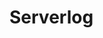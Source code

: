 # Serverlog

<script>

import ServerLog from "./serverlog.js"

new ServerLog().createView()

</script>